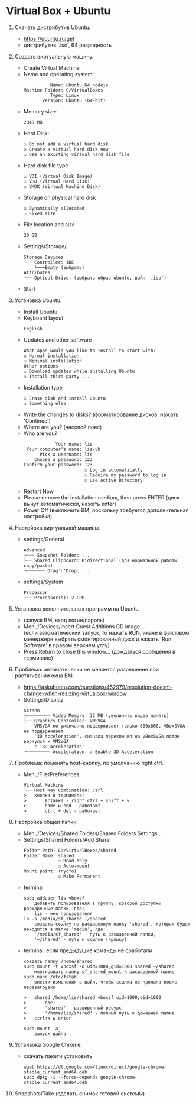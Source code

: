 # Virtual Box + Ubuntu

1. Скачать дистрибутив Ubuntu.
    - https://ubuntu.ru/get
    - дистрибутив '.iso', 64 разрядность
2. Создать виртуальную машину.
    - Create Virtual Machine
    - Name and operating system:
        ```
                  Name: ubuntu_64_nodejs
        Machine Folder: C/VirtualBoxes
                  Type: Linux
               Version: Ubuntu (64-bit)
        ```
    - Memory size:
        ```
        2048 MB
        ```
    - Hard Disk:
        ```
        ☐ Do not add a virtual hard disk
        ☑ Create a virtual hard disk now
        ☐ Use an existing virtual hard disk file
        ```
    - Hard disk file type
        ```
        ☑ VDI (Virtual Disk Image)
        ☐ VHD (Virtual Hard Disk)
        ☐ VMDK (Virtual Machine Disk)
        ```
    - Storage on physical hard disk
        ```
        ☑ Dynamically allocated
        ☐ Fixed size
        ```
    - File location and size
        ```
        20 GB
        ```
    - Settings/Storage/
        ```
        Storage Devices
        └┈┈ Controller: IDE
            └───Empty (выбрать)
        Attributes
        └┈┈ Optical Drive: (выбрать образ ubuntu, файл '.iso')
        ```
    - Start
3. Установка Ubuntu.
    - Install Ubuntu
    - Keyboard layout
        ```
        English
        ```
    - Updates and other software
        ```
        What apps would you like to install to start with?
        ☑ Normal installation
        ☐ Minimal installation
        Other options
        ☑ Download updates while installing Ubuntu
        ☐ Install third-party ...
        ```
    - Installation type
        ```
        ☑ Erase disk and install Ubuntu
        ☐ Something else
        ```
    - Write the changes to disks? (форматирование дисков, нажать 'Continue')
    - Where are you? (часовой пояс)
    - Who are you?
        ```
                    Your name: lis
         Your computer's name: lis-vb
              Pick a username: lis
            Choose a password: 123
        Confirm your password: 123
                               ☐ Log in automatically
                               ☑ Require my password to log in
                               ☐ Use Active Directory
        ```
    - Restart Now
    - Please remove the installation medium, then press ENTER (диск вынут автоматически, нажать enter)
    - Power Off (выключить ВМ, поскольку требуется дополнительная настройка)
4. Настрйока виртуальной машины.
    - settings/General
        ```
        Advanced
        ├┈┈┈ Snapshot Folder: ...
        ├┈┈ Shared Clipboard: Bidirectional (для нормальной работы copy/paste)
        └┈┈┈┈┈┈┈ Drag'n'Drop: ...
        ```
    - settings/System
        ```
        Processor
        └┈┈ Processor(s): 2 CPU
        ```
5. Установка дополнительных программ на Ubuntu.
    - (запуск ВМ, вход логин/пароль)
    - Menu/Devices/Insert Guest Additions CD image... <br/>
        (если автоматический запуск, то нажать RUN, иначе в файловом менеджере выбрать смонтированный диск и нажать 'Run Software' в правом верхнем углу)
    - Press Return to close this window... (дождаться сообщения в терминале)
6. Проблема: автоматически не меняется разрешение при растягивании окна ВМ.
    - https://askubuntu.com/questions/452979/resolution-doesnt-change-when-resizing-virtualbox-window
    - Settings/Display
        ```
        Screen
        ├┈┈┈┈┈┈┈┈┈ Video Memory: 32 MB (увеличить видео память)
        ├┈┈ Graphics Controller: VMSVGA 
            VMSVGA по умолчанию поддерживает только 800x600, VBoxSVGA не поддерживает 
            '3D Acceleration', сначала переключил на VBoxSVGA потом вернулся к VMSVGA 
            с '3D Acceleration'
        └┈┈┈┈┈┈┈┈┈ Acceleration: ☑ Enable 3D Acceleration
        ```
7. Проблема: поменять host-кнопку, по умолчанию right ctrl.
    - Menu/File/Preferences
        ```
        Virtual Machine
        └┈┈ Host Key Combination: Ctrl
        >   кнопки в терминале: 
        >       вставка - right ctrl + shift + v
        >       home и end - работают
        >       ctrl + del - работает
        ```
8. Настройка общей папки.
    - Menu/Devices/Shared Folders/Shared Folders Settings...
    - Settings/Shared Folders/Add Share
        ```
        Folder Path: C:/VirtualBoxes/shared
        Folder Name: shared
                     ☐ Read-only
                     ☑ Auto-mount
        Mount point: (пусто)
                     ☑ Make Permanent
        ```
    - terminal
        ```
        sudo adduser lis vboxsf
            добавить пользователя в группу, которой доступны расшаренные папки, где: 
            lis - имя пользователя
        ln -s /media/sf_shared ~/shared
            создать ссылку на расшаренную папку 'shared', которая будет находится в папке 'media', где:
            '/media/sf_shared' - путь к расшаренной папки, 
            '~/shared' - путь к ссылке (ярлыку)
        ```
    - terminal: если предыдущие команды не сработали
        ```
        создать папку /home/shared
        sudo mount -t vboxsf -o uid=1000,gid=1000 shared ~/shared
            монтировать папку sf_shared_mount к расшаренной папке
        sudo nano /etc/fstab
            внести изменения в файл, чтобы ссылка не пропала после перезагрузки

        >   shared /home/lis/shared vboxsf uid=1000,gid=1000
        >       где:
        >       'shared' - расширенный ресурс
        >       '/home/lis/shared' - полный путь к домашней папке
        >   ctrl+x w enter
        
        sudo mount -a
            запуск файла
        
        ```

9. Устанвока Google Chrome.
    - скачать пакети установить
        ```
        wget https://dl.google.com/linux/direct/google-chrome-stable_current_amd64.deb
        sudo dpkg -i --force-depends google-chrome-stable_current_amd64.deb
        ```

10. Snapshots/Take (сделать снимок готовой системы)